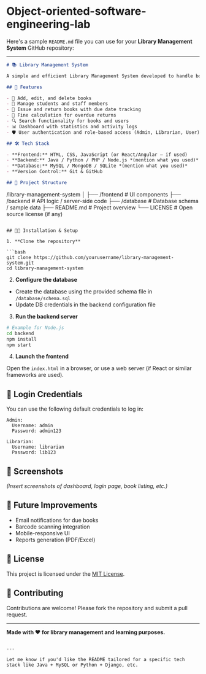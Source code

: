 # Object-oriented-software-engineering-lab 
Here's a sample `README.md` file you can use for your **Library Management System** GitHub repository:

---

```markdown
# 📚 Library Management System

A simple and efficient Library Management System developed to handle book records, manage student data, and streamline library transactions such as book issuing and returning. This system is suitable for schools, colleges, and public libraries.

## 🚀 Features

- 📖 Add, edit, and delete books
- 👤 Manage students and staff members
- 🔄 Issue and return books with due date tracking
- 📅 Fine calculation for overdue returns
- 🔍 Search functionality for books and users
- 📊 Dashboard with statistics and activity logs
- 🛡️ User authentication and role-based access (Admin, Librarian, User)

## 🛠️ Tech Stack

- **Frontend:** HTML, CSS, JavaScript (or React/Angular – if used)
- **Backend:** Java / Python / PHP / Node.js *(mention what you used)*
- **Database:** MySQL / MongoDB / SQLite *(mention what you used)*
- **Version Control:** Git & GitHub

## 📂 Project Structure

```

/library-management-system
│
├── /frontend            # UI components
├── /backend             # API logic / server-side code
├── /database            # Database schema / sample data
├── README.md            # Project overview
└── LICENSE              # Open source license (if any)

````

## 🧑‍💻 Installation & Setup

1. **Clone the repository**

```bash
git clone https://github.com/yourusername/library-management-system.git
cd library-management-system
````

2. **Configure the database**

* Create the database using the provided schema file in `/database/schema.sql`
* Update DB credentials in the backend configuration file

3. **Run the backend server**

```bash
# Example for Node.js
cd backend
npm install
npm start
```

4. **Launch the frontend**

Open the `index.html` in a browser, or use a web server (if React or similar frameworks are used).

## 🔐 Login Credentials

You can use the following default credentials to log in:

```
Admin:
  Username: admin
  Password: admin123

Librarian:
  Username: librarian
  Password: lib123
```

## 📸 Screenshots

*(Insert screenshots of dashboard, login page, book listing, etc.)*

## 📌 Future Improvements

* Email notifications for due books
* Barcode scanning integration
* Mobile-responsive UI
* Reports generation (PDF/Excel)

## 📃 License

This project is licensed under the [MIT License](LICENSE).

## 🤝 Contributing

Contributions are welcome! Please fork the repository and submit a pull request.

---

**Made with ❤️ for library management and learning purposes.**

```

---

Let me know if you'd like the README tailored for a specific tech stack like Java + MySQL or Python + Django, etc.
```
